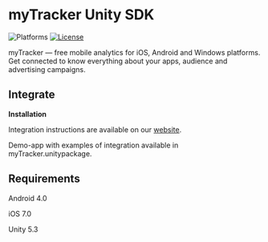 # myTracker Unity SDK

![Platforms][platforms-svg]
[![License][license-svg]][license-link]

myTracker — free mobile analytics for iOS, Android and Windows platforms. Get connected to know everything about your apps, audience and advertising campaigns.

## Integrate

**Installation**

Integration instructions are available on our [website](https://tracker.my.com/docs/).

Demo-app with examples of integration available in myTracker.unitypackage.

## Requirements

Android 4.0

iOS 7.0

Unity 5.3

[license-svg]: https://img.shields.io/badge/license-LGPL-lightgrey.svg
[license-link]: https://github.com/myTrackerSDK/mytracker-unity/blob/master/LICENSE

[platforms-svg]: https://img.shields.io/badge/platform-Unity-lightgrey.svg
